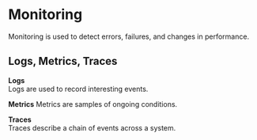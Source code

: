 # Monitoring

Monitoring is used to detect errors, failures, and changes in performance. 

## Logs, Metrics, Traces
**Logs**  
Logs are used to record interesting events. 

**Metrics**
Metrics are samples of ongoing conditions. 

**Traces**  
Traces describe a chain of events across a system. 

